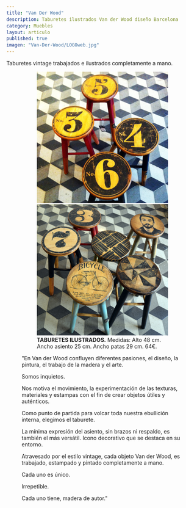 ```yaml
---
title: "Van Der Wood"
description: Taburetes ilustrados Van der Wood diseño Barcelona
category: Muebles
layout: articulo
published: true
imagen: "Van-Der-Wood/LOGOweb.jpg"
---
```


Taburetes vintage trabajados e ilustrados completamente a mano.


<figure class="half">
<figure>
	<a href="/images/Van-Der-Wood/Web2.jpg"><img src="/images/Van-Der-Wood/Web2.jpg" alt="Taburete ilustrado Van der Wood diseño Barcelona"></a>
	<a href="/images/Van-Der-Wood/TamburetsIG.jpg"><img src="/images/Van-Der-Wood/TamburetsIG.jpg" alt="Taburete ilustrado Van der Wood diseño Barcelona"></a>
<figcaption><b>TABURETES ILUSTRADOS.</b>
	Medidas: Alto 48 cm. Ancho asiento 25 cm. Ancho patas 29 cm. 64€.	
    </figcaption>
</figure>




"En Van der Wood confluyen diferentes pasiones, el diseño, la pintura, el trabajo de la madera y el arte.


Somos inquietos.


Nos motiva el movimiento, la experimentación de las texturas, materiales y estampas con el fin de crear objetos útiles y auténticos.


Como punto de partida para volcar toda nuestra ebullición interna, elegimos el taburete.


La mínima expresión del asiento, sin brazos ni respaldo, es también el más versátil. Icono decorativo que se destaca en su entorno.


Atravesado por el estilo vintage, cada objeto Van der Wood, es trabajado, estampado y pintado completamente a mano.


Cada uno es único.


Irrepetible.


Cada uno tiene, madera de autor."

